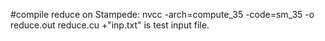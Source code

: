 #compile reduce on Stampede:
  nvcc -arch=compute_35 -code=sm_35 -o reduce.out reduce.cu
  +"inp.txt" is test input file.
